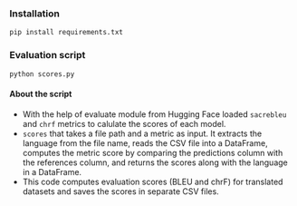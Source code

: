 ### Installation
``` pip install requirements.txt ```
### Evaluation script
``` python scores.py ```
#### About the script
- With the help of evaluate module from Hugging Face loaded ```sacrebleu``` and ```chrf``` metrics to calulate the scores of each model.
- ```scores``` that takes a file path and a metric as input. It extracts the language from the file name, reads the CSV file into a DataFrame, computes the metric score by comparing the predictions column with the references column, and returns the scores along with the language in a DataFrame.
- This  code computes evaluation scores (BLEU and chrF) for translated datasets and saves the scores in separate CSV files.

